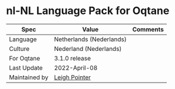 # nl-NL Language Pack for Oqtane

| Spec                | Value                               | Comments
| ------------------- | ----------------------------------- | ------------------- |
| Language            | Netherlands (Nederlands)
| Culture             | Nederland (Nederlands)
| For Oqtane          | 3.1.0 release
| Last Update         | 2022-April-08
| Maintained by       | [Leigh Pointer](https://www.studio-elf.net)
